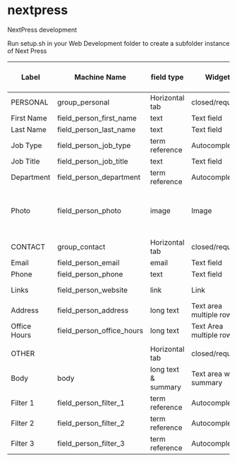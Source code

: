 # nextpress

NextPress development

Run setup.sh in your Web Development folder to create a subfolder instance of Next Press


 |Label | Machine Name | field type | Widget | Number of Values | Other |  |  | 
 | --- | --- | --- | --- | --- | --- | --- | --- | 
 |PERSONAL | group_personal | Horizontal tab | closed/required |  |  |  |  | 
 |First Name | field_person_first_name | text | Text field | 1 |  |  |  | 
 |Last Name | field_person_last_name | text | Text field | 1 |  |  |  | 
 |Job Type | field_person_job_type | term reference | Autocomplete | Unlimited | Vocabulary: Job Type |  |  | 
 |Job Title | field_person_job_title | text | Text field | Unlimited |  |  |  | 
 |Department | field_person_department | term reference | Autocomplete | Unlimited | Vocabulary: Department |  |  | 
 |Photo | field_person_photo | image | Image | 1 | file directory: people; Max 2k x 2k |  |  | 
 | |  |  |  |  |  |  |  | 
 |CONTACT | group_contact | Horizontal tab | closed/required |  |  |  |  | 
 |Email | field_person_email | email | Text field | 1 |  |  |  | 
 |Phone | field_person_phone | text | Text field | 1 |  |  |  | 
 |Links | field_person_website | link | Link | Unlimited | Linkit enabled |  |  | 
 |Address | field_person_address | long text | Text area multiple rows | 1 | 5 rows |  |  | 
 |Office Hours | field_person_office_hours | long text | Text Area multiple rows | 1 | 5 rows |  |  | 
 | |  |  |  |  |  |  |  | 
 |OTHER |  | Horizontal tab | closed/required |  |  |  |  | 
 |Body | body | long text & summary | Text area with summary | 1 |  |  |  | 
 |Filter 1 | field_person_filter_1 | term reference | Autocomplete | Unlimited |  |  |  | 
 |Filter 2 | field_person_filter_2 | term reference | Autocomplete | Unlimited |  |  |  | 
 |Filter 3 | field_person_filter_3 | term reference | Autocomplete | Unlimited |  |  |  |
